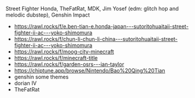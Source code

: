 
Street Fighter Honda, TheFatRat, MDK, Jim Yosef (edm: glitch hop and melodic dubstep), Genshin Impact

- https://rawl.rocks/f/e.ben-tian-e.honda-japan---sutoritohuaitaii-street-fighter-ii-ac---yoko-shimomura
- https://rawl.rocks/f/chun-li-chun-li-china---sutoritohuaitaii-street-fighter-ii-ac---yoko-shimomura
- https://rawl.rocks/f/moog-city-minecraft
- https://rawl.rocks/f/minecraft-title
- https://rawl.rocks/f/garden-osrs---ian-taylor
- https://chiptune.app/browse/Nintendo/Bao%20Qing%20Tian
- genshin some themes
- dorian IV
- TheFatRat
